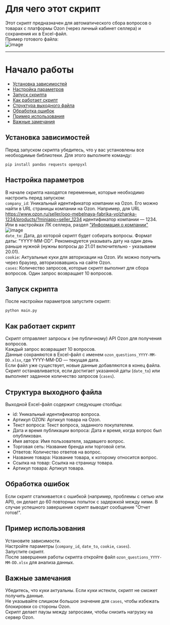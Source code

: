 # Для чего этот скрипт
Этот скрипт предназначен для автоматического сбора вопросов о товарах с платформы Ozon (через личный кабинет селлера) и сохранения их в Excel-файл.<br>
Пример готового файла:<br>
![image](https://github.com/user-attachments/assets/efe66e66-4c29-424f-947b-cfa4ecadb87c)


____
# Начало работы

* [Установка зависимостей](#установка-зависимостей)  
* [Настройка параметров](#настройка-параметров)  
* [Запуск скрипта](#запуск-скрипта)  
* [Как работает скрипт](#как-работает-скрипт)  
* [Структура выходного файла](#структура-выходного-файла)  
* [Обработка ошибок](#обработка-ошибок)  
* [Пример использования](#пример-использования)  
* [Важные замечания](#важные-замечания)  




## Установка зависимостей
Перед запуском скрипта убедитесь, что у вас установлены все необходимые библиотеки. Для этого выполните команду:
```
pip install pandas requests openpyxl
```
## Настройка параметров
В начале скрипта находятся переменные, которые необходимо настроить перед запуском:<br>
`company_id`: Уникальный идентификатор компании на Ozon. Его можно найти в URL страницы компании на Ozon. Например, для URL https://www.ozon.ru/seller/ooo-mebelnaya-fabrika-volzhanka-1234/products/?miniapp=seller_1234 идентификатор компании — 1234.<br>
Или в настройках ЛК селлера, раздел ["Информация о компании"](https://seller.ozon.ru/app/settings/info)<br>
![image](https://github.com/user-attachments/assets/c2d8d32f-fd5c-43b7-8041-4424fd1fd6b4)<br>
`date_to`: Дата, до которой скрипт будет собирать вопросы. Формат даты: "YYYY-MM-DD". Рекомендуется указывать дату на один день раньше нужной (нужны вопросы до 21.01 включительно - указываем 20.01).<br>
`cookie`: Актуальные куки для авторизации на Ozon. Их можно получить через браузер, авторизовавшись на сайте Ozon.<br>
`cases`: Количество запросов, которые скрипт выполнит для сбора вопросов. Один запрос возвращает 10 вопросов.


## Запуск скрипта
После настройки параметров запустите скрипт:
```
python main.py
```

## Как работает скрипт
Скрипт отправляет запросы к (не публичному) API Ozon для получения вопросов.<br>
Каждый запрос возвращает 10 вопросов.<br>
Данные сохраняются в Excel-файл с именем `ozon_questions_YYYY-MM-DD.xlsx`, где YYYY-MM-DD — текущая дата.<br>
Если файл уже существует, новые данные добавляются в конец файла.<br>
Скрипт останавливается, если достигает указанной даты (`date_to`) или выполняет заданное количество запросов (`cases`).

## Структура выходного файла
Выходной Excel-файл содержит следующие столбцы:
* id: Уникальный идентификатор вопроса.
* Артикул OZON: Артикул товара на Ozon.
* Текст вопроса: Текст вопроса, заданного покупателем.
* Дата и время публикации вопроса: Дата и время, когда вопрос был опубликован.
* Имя автора: Имя пользователя, задавшего вопрос.
* Торговая сеть: Название бренда или торговой сети.
* Ответов: Количество ответов на вопрос.
* Название товара: Название товара, к которому относится вопрос.
* Ссылка на товар: Ссылка на страницу товара.
* Артикул товара: Артикул товара.

## Обработка ошибок
Если скрипт сталкивается с ошибкой (например, проблемы с сетью или API), он делает до 60 повторных попыток с задержкой между ними.
В случае успешного завершения скрипт выводит сообщение "Отчет готов!".

## Пример использования
Установите зависимости.<br>
Настройте параметры (`company_id`, `date_to`, `cookie`, `cases`).<br>
Запустите скрипт.<br>
После завершения работы скрипта откройте файл `ozon_questions_YYYY-MM-DD.xlsx` для анализа данных.

## Важные замечания
Убедитесь, что куки актуальны. Если куки истекли, скрипт не сможет получить данные.<br>
Не указывайте слишком большое значение для `cases`, чтобы избежать блокировки со стороны Ozon.<br>
Скрипт делает паузы между запросами, чтобы снизить нагрузку на сервер Ozon.



